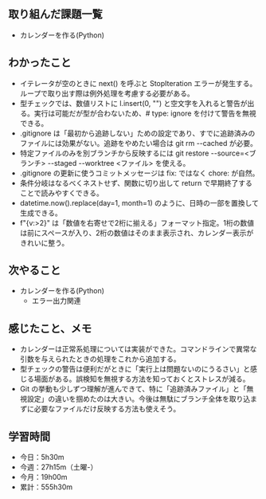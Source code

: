 ## 取り組んだ課題一覧
- カレンダーを作る(Python)
## わかったこと
- イテレータが空のときに next() を呼ぶと StopIteration エラーが発生する。ループで取り出す際は例外処理を考慮する必要がある。
- 型チェックでは、数値リストに l.insert(0, "") と空文字を入れると警告が出る。実行は可能だが型が合わないため、# type: ignore を付けて警告を無視できる。
- .gitignore は「最初から追跡しない」ための設定であり、すでに追跡済みのファイルには効果がない。追跡をやめたい場合は git rm --cached が必要。
- 特定ファイルのみを別ブランチから反映するには git restore --source=<ブランチ> --staged --worktree <ファイル> を使える。
- .gitignore の更新に使うコミットメッセージは fix: ではなく chore: が自然。
- 条件分岐はなるべくネストせず、関数に切り出して return で早期終了することで読みやすくできる。
- datetime.now().replace(day=1, month=1) のように、日時の一部を置換して生成できる。
- f"{v:>2}" は「数値を右寄せで2桁に揃える」フォーマット指定。1桁の数値は前にスペースが入り、2桁の数値はそのまま表示され、カレンダー表示がきれいに整う。
## 次やること
- カレンダーを作る(Python)
  - エラー出力関連
## 感じたこと、メモ
- カレンダーは正常系処理については実装ができた。コマンドラインで異常な引数を与えられたときの処理をこれから追加する。
- 型チェックの警告は便利だがときに「実行上は問題ないのにうるさい」と感じる場面がある。誤検知を無視する方法を知っておくとストレスが減る。
- Git の挙動も少しずつ理解が進んできて、特に「追跡済みファイル」と「無視設定」の違いを掴めたのは大きい。今後は無駄にブランチ全体を取り込まずに必要なファイルだけ反映する方法も使えそう。
## 学習時間
- 今日：5h30m
- 今週：27h15m（土曜-）
- 今月：19h00m
- 累計：555h30m
